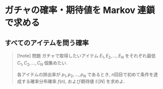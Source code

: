 # ガチャの確率・期待値を Markov 連鎖で求める

## すべてのアイテムを問う確率
> [!note] 問題
> ガチャで取得したいアイテム $E_1, E_2, \dots, E_N$ をそれぞれ最低 $C_1, C_2,\dots,C_N$ 個集めたい.
>
> 各アイテムの排出率が $p_1, p_2, \dots, p_N$ であるとき, $n$回目で初めて条件を達成する確率分布確率 $f(n)$, および期待値 $\mathbb{E}[N]$ を求めよ.